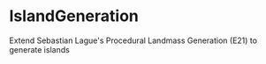 # IslandGeneration
Extend  Sebastian Lague's Procedural Landmass Generation (E21) to generate islands
